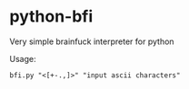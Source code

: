 # python-bfi
Very simple brainfuck interpreter for python


Usage:
```
bfi.py "<[+-.,]>" "input ascii characters"
```
